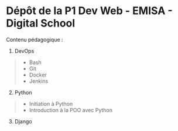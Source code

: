 # Dépôt de la P1 Dev Web - EMISA - Digital School

Contenu pédagogique :
1. DevOps
>- Bash
>- Git
>- Docker
>- Jenkins
2. Python
>- Initiation à Python
>- Introduction à la POO avec Python
3. Django

